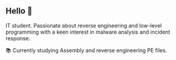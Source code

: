 ## Hello 🦾

IT student. Passionate about reverse engineering and low-level programming with a keen interest in malware analysis and incident response.

📚 Currently studying Assembly and reverse engineering PE files.
